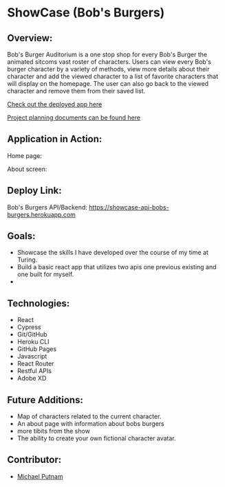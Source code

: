 # ShowCase (Bob's Burgers)

## Overview:

Bob's Burger Auditorium is a one stop shop for every Bob's Burger the animated sitcoms vast roster of characters. Users can view every Bob's burger character by a variety of methods, view more details about their character and add the viewed character to a list of favorite characters that will display on the homepage. The user can also go back to the viewed character and remove them from their saved list. 

[Check out the deployed app here]()


[Project planning documents can be found here](https://xd.adobe.com/view/39e8e747-c133-4067-80a9-44808f3b8027-6cbb/)

## Application in Action:

Home page:


About screen:

## Deploy Link:


Bob's Burgers API/Backend: https://showcase-api-bobs-burgers.herokuapp.com

## Goals:

- Showcase the skills I have developed over the course of my time at Turing.
- Build a basic react app that utilizes two apis one previous existing and one built for myself. 
- 

## Technologies:

- React
- Cypress
- Git/GitHub
- Heroku CLI
- GitHub Pages
- Javascript
- React Router
- Restful APIs
- Adobe XD


## Future Additions:

- Map of characters related to the current character. 
- An about page with information about bobs burgers
- more tibits from the show
- The ability to create your own fictional character avatar.

## Contributor:

- [Michael Putnam](https://github.com/michaelputnam67)

